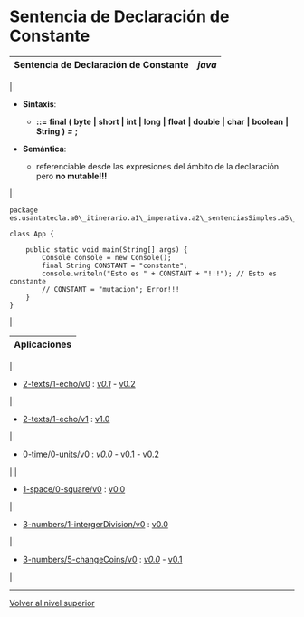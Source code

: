 # Sentencia de Declaración de Constante






| Sentencia de Declaración de Constante | *java* |
| --- | --- |
| 
* **Sintaxis**:


	+ *<sentencia>* **::=** **final** **(** **byte** **|** **short** **|** **int** **|** **long** **|** **float** **|** **double** **|** **char** **|** **boolean** **|** **String** **)** *<identificador> **=** <expresion>* **;**

* **Semántica**:


	+ referenciable desde las expresiones del ámbito de la declaración pero **no mutable!!!**



 | 


```
package es.usantatecla.a0\_itinerario.a1\_imperativa.a2\_sentenciasSimples.a5\_constante;

class App {

    public static void main(String[] args) {
        Console console = new Console();
        final String CONSTANT = "constante";
        console.writeln("Esto es " + CONSTANT + "!!!"); // Esto es constante
        // CONSTANT = "mutacion"; Error!!!
    }
}
```


 |








| **Aplicaciones** |
| --- |
| 
* [2-texts/1-echo/v0](https://github.com/USantaTecla-0-domains/0-simpleDomains/blob/master/docs/2-texts.md#1-echov0) : [*v0.1*](https://github.com/USantaTecla-tech-java/src/blob/main/src/main/java/es/usantatecla/a2_texts/a1_echo/v0_1/App.java) - [v0.2](https://github.com/USantaTecla-tech-java/src/blob/main/src/main/java/es/usantatecla/a2_texts/a1_echo/v0_2/App.java)


 | 
* [2-texts/1-echo/v1](https://github.com/USantaTecla-0-domains/0-simpleDomains/blob/master/docs/2-texts.md#1-echov1) : [v1.0](https://github.com/USantaTecla-tech-java/src/blob/main/src/main/java/es/usantatecla/a2_texts/a1_echo/v1_0/App.java)


 | 
* [0-time/0-units/v0](https://github.com/USantaTecla-0-domains/0-simpleDomains/blob/master/docs/0-time.md#0-unitsv0) : [*v0.0*](https://github.com/USantaTecla-tech-java/src/blob/main/src/main/java/es/usantatecla/a0_time/a0_units/v0_0/App.java) - [v0.1](https://github.com/USantaTecla-tech-java/src/blob/main/src/main/java/es/usantatecla/a0_time/a0_units/v0_1/App.java) - [v0.2](https://github.com/USantaTecla-tech-java/src/blob/main/src/main/java/es/usantatecla/a0_time/a0_units/v0_2/App.java)


 |
| 
* [1-space/0-square/v0](https://github.com/USantaTecla-0-domains/0-simpleDomains/blob/master/docs/1-space.md#0-squarev0) : [v0.0](https://github.com/USantaTecla-tech-java/src/blob/main/src/main/java/es/usantatecla/a1_space/a0_square/v0_0/App.java)


 | 
* [3-numbers/1-intergerDivision/v0](https://github.com/USantaTecla-0-domains/0-simpleDomains/blob/master/docs/3-numbers.md#1-integerdivisionv0) : [v0.0](https://github.com/USantaTecla-tech-java/src/blob/main/src/main/java/es/usantatecla/a3_numbers/a1_integerDivision/v0_0/App.java)


 | 
* [3-numbers/5-changeCoins/v0](https://github.com/USantaTecla-0-domains/0-simpleDomains/blob/master/docs/3-numbers.md#5-changecoinsv0) : [*v0.0*](https://github.com/USantaTecla-tech-java/src/blob/main/src/main/java/es/usantatecla/a3_numbers/a5_changeCoins/v0_0/App.java) - [v0.1](https://github.com/USantaTecla-tech-java/src/blob/main/src/main/java/es/usantatecla/a3_numbers/a5_changeCoins/v0_1/App.java)


 |


---

[Volver al nivel superior](../README.md)

